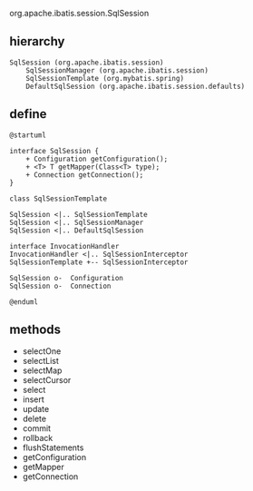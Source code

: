 org.apache.ibatis.session.SqlSession

## hierarchy
```
SqlSession (org.apache.ibatis.session)
    SqlSessionManager (org.apache.ibatis.session)
    SqlSessionTemplate (org.mybatis.spring)
    DefaultSqlSession (org.apache.ibatis.session.defaults)
```

## define

```plantuml
@startuml

interface SqlSession {
    + Configuration getConfiguration();
    + <T> T getMapper(Class<T> type);
    + Connection getConnection();
}

class SqlSessionTemplate

SqlSession <|.. SqlSessionTemplate
SqlSession <|.. SqlSessionManager
SqlSession <|.. DefaultSqlSession

interface InvocationHandler
InvocationHandler <|.. SqlSessionInterceptor
SqlSessionTemplate +-- SqlSessionInterceptor

SqlSession o-  Configuration
SqlSession o-  Connection

@enduml
```

## methods
* selectOne
* selectList
* selectMap
* selectCursor
* select
* insert
* update
* delete
* commit
* rollback
* flushStatements
* getConfiguration
* getMapper
* getConnection